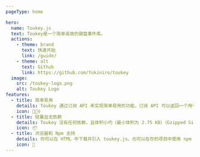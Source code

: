 ```yaml
---
pageType: home

hero:
  name: Toukey.js
  text: Toukey是一个简单高效的键盘事件库。
  actions:
    - theme: brand
      text: 快速开始
      link: /guide/
    - theme: alt
      text: Github
      link: https://github.com/Yukiniro/toukey
  image:
    src: /toukey-logo.png
    alt: Toukey Logo
features:
  - title: 简单易用
    details: Toukey 通过订阅 API 来实现简单易用的功能，订阅 API 可以返回一个用于取消订阅的函数。
    icon: 🏃🏻‍♀️
  - title: 轻量且无依赖
    details: Toukey 没有任何依赖，且体积小巧（最小体积为 2.75 KB）（Gzipped Size is 1.22 KB）。
    icon: 📦
  - title: 浏览器和 Npm 支持
    details: 你可以在 HTML 中下载并引入 toukey.js。也可以在你的项目中使用 npm 来安装。
    icon: 🎨
---
```

